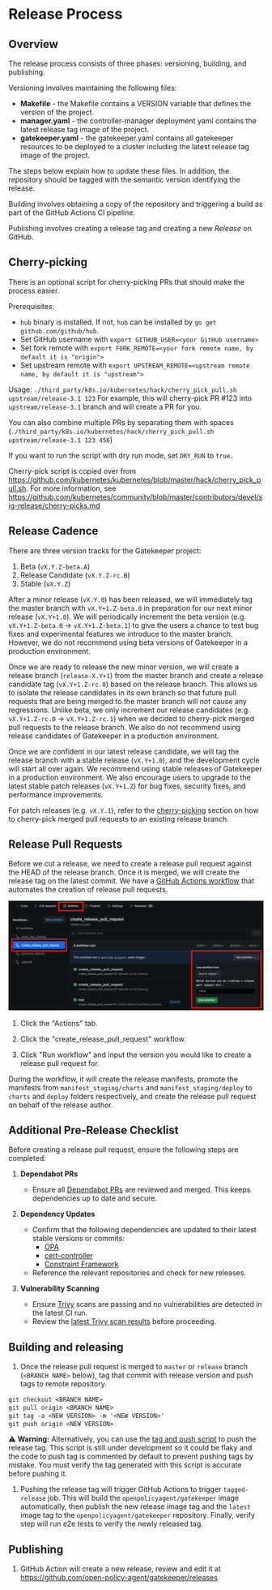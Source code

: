# Release Process

## Overview

The release process consists of three phases: versioning, building, and publishing.

Versioning involves maintaining the following files:

- **Makefile** - the Makefile contains a VERSION variable that defines the version of the project.
- **manager.yaml** - the controller-manager deployment yaml contains the latest release tag image of the project.
- **gatekeeper.yaml** - the gatekeeper.yaml contains all gatekeeper resources to be deployed to a cluster including the latest release tag image of the project.

The steps below explain how to update these files. In addition, the repository should be tagged with the semantic version identifying the release.

Building involves obtaining a copy of the repository and triggering a build as part of the GitHub Actions CI pipeline.

Publishing involves creating a release tag and creating a new *Release* on GitHub.

## Cherry-picking

There is an optional script for cherry-picking PRs that should make the process easier.

Prerequisites:

- `hub` binary is installed. If not, `hub` can be installed by `go get github.com/github/hub`.
- Set GitHub username with `export GITHUB_USER=<your GitHub username>`
- Set fork remote with `export FORK_REMOTE=<your fork remote name, by default it is "origin">`
- Set upstream remote with `export UPSTREAM_REMOTE=<upstream remote name, by default it is "upstream">`

Usage: `./third_party/k8s.io/kubernetes/hack/cherry_pick_pull.sh upstream/release-3.1 123`
For example, this will cherry-pick PR #123 into `upstream/release-3.1` branch and will create a PR for you.

You can also combine multiple PRs by separating them with spaces (`./third_party/k8s.io/kubernetes/hack/cherry_pick_pull.sh upstream/release-3.1 123 456`)

If you want to run the script with dry run mode, set `DRY_RUN` to `true`.

Cherry-pick script is copied over from https://github.com/kubernetes/kubernetes/blob/master/hack/cherry_pick_pull.sh. For more information, see https://github.com/kubernetes/community/blob/master/contributors/devel/sig-release/cherry-picks.md

## Release Cadence

There are three version tracks for the Gatekeeper project:

1. Beta (`vX.Y.Z-beta.A`)
1. Release Candidate (`vX.Y.Z-rc.B`)
1. Stable (`vX.Y.Z`)

After a minor release (`vX.Y.0`) has been released, we will immediately tag the master branch with `vX.Y+1.Z-beta.0` in preparation for our next minor release (`vX.Y+1.0`). We will periodically increment the beta version (e.g. `vX.Y+1.Z-beta.0` -> `vX.Y+1.Z-beta.1`) to give the users a chance to test bug fixes and experimental features we introduce to the master branch. However, we do not recommend using beta versions of Gatekeeper in a production environment.

Once we are ready to release the new minor version, we will create a release branch (`release-X.Y+1`) from the master branch and create a release candidate tag (`vX.Y+1.Z-rc.0`) based on the release branch. This allows us to isolate the release candidates in its own branch so that future pull requests that are being merged to the master branch will not cause any regressions. Unlike beta, we only increment our release candidates (e.g. `vX.Y+1.Z-rc.0` -> `vX.Y+1.Z-rc.1`) when we decided to cherry-pick merged pull requests to the release branch. We also do not recommend using release candidates of Gatekeeper in a production environment.

Once we are confident in our latest release candidate, we will tag the release branch with a stable release (`vX.Y+1.0`), and the development cycle will start all over again. We recommend using stable releases of Gatekeeper in a production environment. We also encourage users to upgrade to the latest stable patch releases (`vX.Y+1.Z`) for bug fixes, security fixes, and performance improvements.

For patch releases (e.g. `vX.Y.1`), refer to the [cherry-picking](#cherry-picking) section on how to cherry-pick merged pull requests to an existing release branch.

## Release Pull Requests

Before we cut a release, we need to create a release pull request against the HEAD of the release branch. Once it is merged, we will create the release tag on the latest commit. We have a [GitHub Actions workflow](https://github.com/open-policy-agent/gatekeeper/actions/workflows/release-pr.yaml) that automates the creation of release pull requests.

![Release PR Workflow](images/release-pr-workflow.png)

1. Click the "Actions" tab.

1. Click the "create_release_pull_request" workflow.

1. Click "Run workflow" and input the version you would like to create a release pull request for.

During the workflow, it will create the release manifests, promote the manifests from `manifest_staging/charts` and `manifest_staging/deploy` to `charts` and `deploy` folders respectively, and create the release pull request on behalf of the release author.

## Additional Pre-Release Checklist

Before creating a release pull request, ensure the following steps are completed:

1. **Dependabot PRs**
   - Ensure all [Dependabot PRs](https://github.com/open-policy-agent/gatekeeper/pulls?q=is%3Apr+author%3Aapp%2Fdependabot) are reviewed and merged. This keeps dependencies up to date and secure.

2. **Dependency Updates**
   - Confirm that the following dependencies are updated to their latest stable versions or commits:
     - [OPA](https://github.com/open-policy-agent/opa)
     - [cert-controller](https://github.com/open-policy-agent/cert-controller)
     - [Constraint Framework](https://github.com/open-policy-agent/frameworks/tree/master/constraint)
   - Reference the relevant repositories and check for new releases.

3. **Vulnerability Scanning**
   - Ensure [Trivy](https://github.com/aquasecurity/trivy) scans are passing and no vulnerabilities are detected in the latest CI run.
   - Review the [latest Trivy scan results](https://github.com/open-policy-agent/gatekeeper/actions/workflows/scan-vulns.yaml?query=branch%3Amaster) before proceeding.

## Building and releasing

1. Once the release pull request is merged to `master` or `release` branch (`<BRANCH NAME>` below), tag that commit with release version and push tags to remote repository.

```shell
git checkout <BRANCH NAME>
git pull origin <BRANCH NAME>
git tag -a <NEW VERSION> -m '<NEW VERSION>'
git push origin <NEW VERSION>
```

⚠️ **Warning:** Alternatively, you can use the [tag and push script](scripts/tag_and_push.sh) to push the release tag. This script is still under development so it could be flaky and the code to push tag is commented by default to prevent pushing tags by mistake. You must verify the tag generated with this script is accurate before pushing it.


1. Pushing the release tag will trigger GitHub Actions to trigger `tagged-release` job.
This will build the `openpolicyagent/gatekeeper` image automatically, then publish the new release image tag and the `latest` image tag to the `openpolicyagent/gatekeeper` repository. Finally, verify step will run e2e tests to verify the newly released tag.

## Publishing

1. GitHub Action will create a new release, review and edit it at https://github.com/open-policy-agent/gatekeeper/releases
